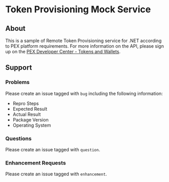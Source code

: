 # Token Provisioning Mock Service
		
## About
This is a sample of Remote Token Provisioning service for .NET according to PEX platform requirements. 
For more information on the API, please sign up on the [PEX Developer Center - Tokens and Wallets](https://marketplace.pexcard.com/media/developer-documentation/remote-issuing.html#provisioning-flow). 

## Support
### Problems
Please create an issue tagged with `bug` including the following information:
- Repro Steps
- Expected Result
- Actual Result
- Package Version
- Operating System

### Questions
Please create an issue tagged with `question`.

### Enhancement Requests
Please create an issue tagged with `enhancement`.